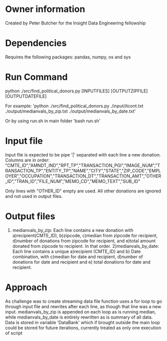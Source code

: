 # Owner information
Created by Peter Butcher for the Insight Data Engineering fellowship

# Dependencies
Requires the following packages: pandas, numpy, os and sys

# Run Command
python ./src/find_political_donors.py [INPUTFILES] [OUTPUTZIPFILE] [OUTPUTDATEFILE]

For example:
'python ./src/find_political_donors.py ./input/itcont.txt ./output/medianvals_by_zip.txt ./output/medianvals_by_date.txt'

Or by using run.sh in main folder
'bash run.sh'

# Input file
Input file is expected to be pipe '|' separated with each line a new donation. Columns are in order:  "CMTE_ID","AMNDT_IND","RPT_TP","TRANSACTION_PGI","IMAGE_NUM","TRANSACTION_TP","ENTITY_TP","NAME","CITY","STATE","ZIP_CODE","EMPLOYER","OCCUPATION","TRANSACTION_DT","TRANSACTION_AMT","OTHER_ID","TRAN_ID","FILE_NUM","MEMO_CD","MEMO_TEXT","SUB_ID"

Only lines with "OTHER_ID" empty are used. All other donations are ignored and not used in output files.

# Output files
1) medianvals_by_zip: Each line contains a new donation with a)recipient(CMTE_ID), b)zipcode, c)median from zipcode  for recipient, d)number of donations from zipcode for recipient, and e)total amount donated from zipcode to recipient. In that order.
2)medianvals_by_date: Each line contains a unique a)recipient (CMTE_ID) and b) Date combination, with c)median for date and recipient, d)number of donations for date and recipient and e) total donations for date and recipient.

# Approach
As challenge was to create streaming data file function uses a for loop to go through input file and rewrites after each line, as though that line was a new input. medianvals_by_zip is appended on each loop as is running median, while medianvals_by_date is entirely rewritten as is summary of all data. Data is stored in variable 'DataBank' which if brought outside the main loop could be stored for future iterations, currently treated as only one execution of script

